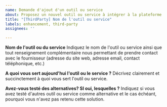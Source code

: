 ```yaml
---
name: Demande d'ajout d'un outil ou service
about: Proposez un nouvel outil ou service à intégrer à la plateforme
title: "[ThirdParty] Nom de l'outil ou service"
labels: enhancement, third-party
assignees: ''

---
```


**Nom de l'outil ou du service**
Indiquez le nom de l'outil ou service ainsi que tout renseignement complémentaire nous permettant de prendre contact avec le fournisseur (adresse du site web, adresse email, contact téléphonique, etc.)

**A quoi vous sert aujourd'hui l'outil ou le service ?**
Décrivez clairement et succinctement à quoi vous sert l'outil ou service.

**Avez-vous testé des alternatives? SI oui, lesquelles ?**
Indiquez si vous avez testé d'autres outil ou service comme alternative et le cas échéant, pourquoi vous n'avez pas retenu cette solution.
